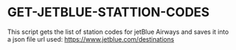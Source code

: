 # GET-JETBLUE-STATTION-CODES
This script gets the list of station codes for jetBlue Airways and saves it into a json file
url used: https://www.jetblue.com/destinations
